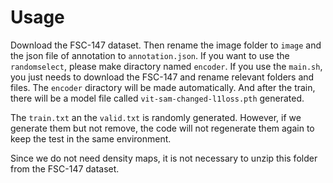 # Usage

Download the FSC-147 dataset. Then rename the image folder to `image` and the json file of annotation to `annotation.json`. If you want to use the `randomselect`, please make diractory named `encoder`. If you use the `main.sh`, you just needs to download the FSC-147 and rename relevant folders and files. The `encoder` diractory will be made automatically. And after the train, there will be a model file called `vit-sam-changed-l1loss.pth` generated.

The `train.txt` an the  `valid.txt` is randomly generated. However, if we generate them but not remove, the code will not regenerate them again to keep the test in the same environment.

Since we do not need density maps, it is not necessary to unzip this folder from the FSC-147 dataset.